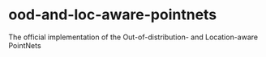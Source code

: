 # ood-and-loc-aware-pointnets

The official implementation of the Out-of-distribution- and Location-aware PointNets
